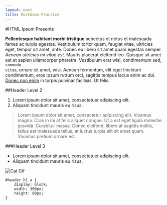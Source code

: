 ```yaml
---
layout: post
title: Markdown Practice
---
```

#HTML Ipsum Presents
	       
**Pellentesque habitant morbi tristique</strong> senectus et netus et malesuada fames ac turpis egestas. Vestibulum tortor quam, feugiat vitae, ultricies eget, tempor sit amet, ante. Donec eu libero sit amet quam egestas semper. <em>Aenean ultricies mi vitae est.</em> Mauris placerat eleifend leo. Quisque sit amet est et sapien ullamcorper pharetra. Vestibulum erat wisi, condimentum sed, <code>commodo vitae</code>, ornare sit amet, wisi. Aenean fermentum, elit eget tincidunt condimentum, eros ipsum rutrum orci, sagittis tempus lacus enim ac dui. <a href="#">Donec non enim</a> in turpis pulvinar facilisis. Ut felis.**
 
##Header Level 2
	       
1. Lorem ipsum dolor sit amet, consectetuer adipiscing elit.
2. Aliquam tincidunt mauris eu risus.
 
>Lorem ipsum dolor sit amet, consectetur adipiscing elit. Vivamus magna. Cras in mi at felis aliquet congue. Ut a est eget ligula molestie gravida. Curabitur massa. Donec eleifend, libero at sagittis mollis, tellus est malesuada tellus, at luctus turpis elit sit amet quam. Vivamus pretium ornare est.
 
###Header Level 3
 
* Lorem ipsum dolor sit amet, consectetuer adipiscing elit.
* Aliquam tincidunt mauris eu risus.
 
![Cat Gif](http://i.imgur.com/v1gUYem.gif)
 
```
#header h1 a { 
	display: block; 
	width: 300px; 
	height: 80px; 
}
```
